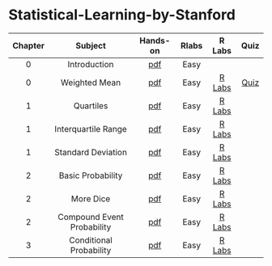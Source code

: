 # Statistical-Learning-by-Stanford

|  Chapter  |                Subject                |                                              Hands-on                                               | Rlabs | R Labs |                                                             Quiz                                         |
| :---: | :-------------------------------------: | :------------------------------------------------------------------------------------------------: | :--------: | :---: | :----------------------------------------------------------------------------------------------------------: |
|   0   |         Introduction          |           [pdf](/01.Introduction.pdf)            |    Easy    |     |                                                    |
|   0   |              Weighted Mean              |             [pdf](https://www.hackerrank.com/challenges/s10-weighted-mean/problem)             |    Easy    |  [R Labs](/10%20Days%20Of%20Stats/Day0-WeightedMean.py)   |       [Quiz](/01.Introduction.txt)                             |
|   1   |                Quartiles                |               [pdf](https://www.hackerrank.com/challenges/s10-quartiles/problem)               |    Easy    |  [R Labs](/10%20Days%20Of%20Stats/Day1-InterquartileRange.py)   |                                                |
|   1   |           Interquartile Range           |              [pdf](https://www.hackerrank.com/challenges/s10-interquartile-range)              |    Easy    |  [R Labs](/10%20Days%20Of%20Stats/Day1-Quartiles.py)   |                                                         |
|   1   |           Standard Deviation            |              [pdf](https://www.hackerrank.com/challenges/s10-standard-deviation)               |    Easy    |  [R Labs](/10%20Days%20Of%20Stats/Day1-StandardDeviation.py)   |                       |
|   2   |            Basic Probability            |                 [pdf](https://www.hackerrank.com/challenges/s10-mcq-1/problem)                 |    Easy    |  [R Labs](/10%20Days%20Of%20Stats/Day2-BasicProbability.py)   |                        |
|   2   |                More Dice                |                 [pdf](https://www.hackerrank.com/challenges/s10-mcq-2/problem)                 |    Easy    |  [R Labs](/10%20Days%20Of%20Stats/Day2-MoreDice.py)   |                                |
|   2   |       Compound Event Probability        |                [pdf](https://www.hackerrank.com/challenges/s10-mcq-3/problem)                 |    Easy    |  [R Labs](/10%20Days%20Of%20Stats/Day2-CompoundEventProbability.py)   |             |
|   3   |         Conditional Probability         |                 [pdf](https://www.hackerrank.com/challenges/s10-mcq-4/problem)                 |    Easy    |  [R Labs](/10%20Days%20Of%20Stats/Day3-ConditionalProbability.py)    |                 |

